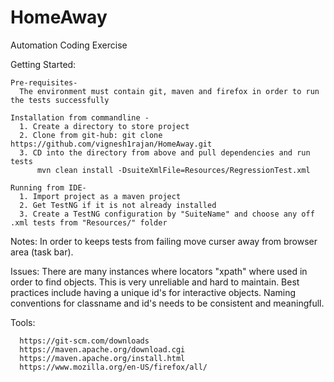 # HomeAway
Automation Coding Exercise 

Getting Started:
    
    Pre-requisites- 
      The environment must contain git, maven and firefox in order to run the tests successfully
    
    Installation from commandline -
      1. Create a directory to store project
      2. Clone from git-hub: git clone https://github.com/vignesh1rajan/HomeAway.git
      3. CD into the directory from above and pull dependencies and run tests
          mvn clean install -DsuiteXmlFile=Resources/RegressionTest.xml
    
    Running from IDE-
      1. Import project as a maven project
      2. Get TestNG if it is not already installed
      3. Create a TestNG configuration by "SuiteName" and choose any off .xml tests from "Resources/" folder
     
     
  Notes:
    In order to keeps tests from failing move curser away from browser area (task bar).
    
  Issues:
    There are many instances where locators "xpath" where used in order to find objects. This is very unreliable and hard to maintain. Best practices include having a unique id's for interactive objects. Naming conventions for classname and id's needs to be consistent and meaningfull. 
   
   Tools: 
   
      https://git-scm.com/downloads
      https://maven.apache.org/download.cgi
      https://maven.apache.org/install.html
      https://www.mozilla.org/en-US/firefox/all/
